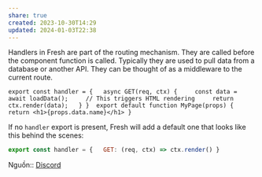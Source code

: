 ```yaml
---
share: true
created: 2023-10-30T14:29
updated: 2024-01-03T22:38
---
```


Handlers in Fresh are part of the routing mechanism. They are called before the component function is called. Typically they are used to pull data from a database or another API. They can be thought of as a middleware to the current route.

`export const handler = {   async GET(req, ctx) {     const data = await loadData();     // This triggers HTML rendering     return ctx.render(data);   } }  export default function MyPage(props) {   return <h1>{props.data.name}</h1> }`

If no `handler` export is present, Fresh will add a default one that looks like this behind the scenes:

```js
export const handler = {   GET: (req, ctx) => ctx.render() }
```

Nguồn:: [Discord](https://discord.com/channels/684898665143206084/1192124376645124310/1192126763011158056)
